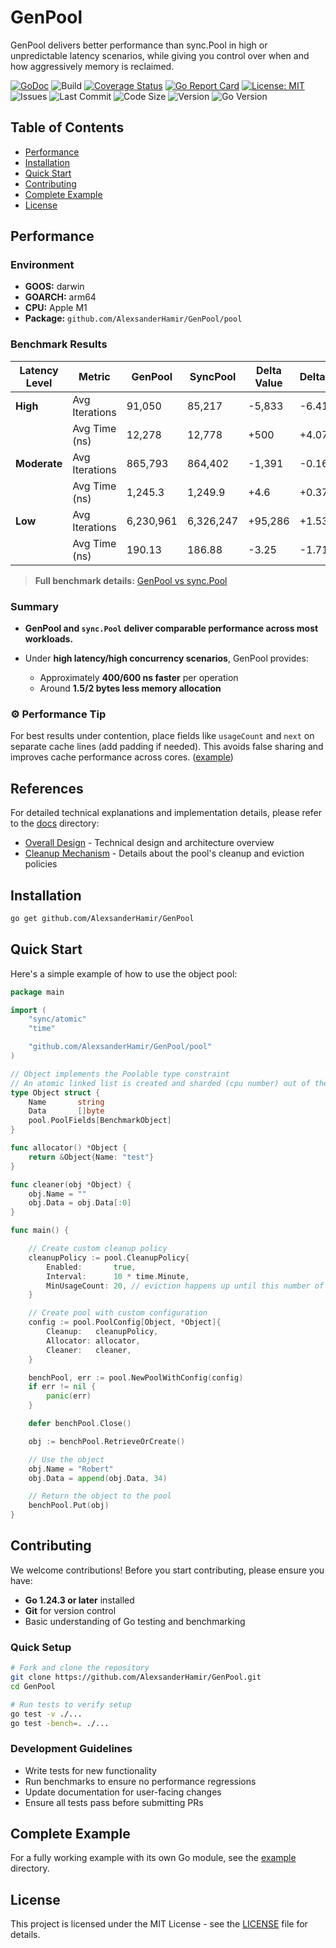 # GenPool

GenPool delivers better performance than sync.Pool in high or unpredictable latency scenarios, while giving you control over when and how aggressively memory is reclaimed.

[![GoDoc](https://godoc.org/github.com/AlexsanderHamir/GenPool?status.svg)](https://godoc.org/github.com/AlexsanderHamir/GenPool)
![Build](https://github.com/AlexsanderHamir/GenPool/actions/workflows/test.yml/badge.svg)
[![Coverage Status](https://coveralls.io/repos/github/AlexsanderHamir/GenPool/badge.svg?branch=main)](https://coveralls.io/github/AlexsanderHamir/GenPool?branch=main)
[![Go Report Card](https://goreportcard.com/badge/github.com/AlexsanderHamir/GenPool)](https://goreportcard.com/report/github.com/AlexsanderHamir/GenPool)
[![License: MIT](https://img.shields.io/badge/License-MIT-yellow.svg)](https://opensource.org/licenses/MIT)
![Issues](https://img.shields.io/github/issues/AlexsanderHamir/GenPool)
![Last Commit](https://img.shields.io/github/last-commit/AlexsanderHamir/GenPool)
![Code Size](https://img.shields.io/github/languages/code-size/AlexsanderHamir/GenPool)
![Version](https://img.shields.io/github/v/tag/AlexsanderHamir/GenPool?sort=semver)
![Go Version](https://img.shields.io/badge/Go-1.24.3%2B-blue)

## Table of Contents

- [Performance](#performance)
- [Installation](#installation)
- [Quick Start](#quick-start)
- [Contributing](#contributing)
- [Complete Example](#complete-example)
- [License](#license)

## Performance

### Environment

- **GOOS:** darwin
- **GOARCH:** arm64
- **CPU:** Apple M1
- **Package:** `github.com/AlexsanderHamir/GenPool/pool`

### Benchmark Results

| Latency Level | Metric         | GenPool   | SyncPool  | Delta Value | Delta % |
| ------------- | -------------- | --------- | --------- | ----------- | ------- |
| **High**      | Avg Iterations | 91,050    | 85,217    | -5,833      | -6.41%  |
|               | Avg Time (ns)  | 12,278    | 12,778    | +500        | +4.07%  |
| **Moderate**  | Avg Iterations | 865,793   | 864,402   | -1,391      | -0.16%  |
|               | Avg Time (ns)  | 1,245.3   | 1,249.9   | +4.6        | +0.37%  |
| **Low**       | Avg Iterations | 6,230,961 | 6,326,247 | +95,286     | +1.53%  |
|               | Avg Time (ns)  | 190.13    | 186.88    | -3.25       | -1.71%  |

> **Full benchmark details:** [GenPool vs sync.Pool](./benchmark_results_transparency)

### Summary

- **GenPool and `sync.Pool` deliver comparable performance across most workloads.**
- Under **high latency/high concurrency scenarios**, GenPool provides:

  - Approximately **400/600 ns faster** per operation
  - Around **1.5/2 bytes less memory allocation**

### ⚙️ Performance Tip

For best results under contention, place fields like `usageCount` and `next` on separate cache lines (add padding if needed). This avoids false sharing and improves cache performance across cores. ([example](pool/pool_benchmark_test.go))

## References

For detailed technical explanations and implementation details, please refer to the [docs](./docs) directory:

- [Overall Design](./docs/overall_design.md) - Technical design and architecture overview
- [Cleanup Mechanism](./docs/cleanup.md) - Details about the pool's cleanup and eviction policies

## Installation

```bash
go get github.com/AlexsanderHamir/GenPool
```

## Quick Start

Here's a simple example of how to use the object pool:

```go
package main

import (
	"sync/atomic"
	"time"

	"github.com/AlexsanderHamir/GenPool/pool"
)

// Object implements the Poolable type constraint
// An atomic linked list is created and sharded (cpu number) out of the objects you want to pool.
type Object struct {
	Name       string
	Data       []byte
	pool.PoolFields[BenchmarkObject]
}

func allocator() *Object {
	return &Object{Name: "test"}
}

func cleaner(obj *Object) {
	obj.Name = ""
	obj.Data = obj.Data[:0]
}

func main() {

	// Create custom cleanup policy
	cleanupPolicy := pool.CleanupPolicy{
		Enabled:       true,
		Interval:      10 * time.Minute,
		MinUsageCount: 20, // eviction happens up until this number of usage per object
	}

	// Create pool with custom configuration
	config := pool.PoolConfig[Object, *Object]{
		Cleanup:   cleanupPolicy,
		Allocator: allocator,
		Cleaner:   cleaner,
	}

	benchPool, err := pool.NewPoolWithConfig(config)
	if err != nil {
		panic(err)
	}

	defer benchPool.Close()

	obj := benchPool.RetrieveOrCreate()

	// Use the object
	obj.Name = "Robert"
	obj.Data = append(obj.Data, 34)

	// Return the object to the pool
	benchPool.Put(obj)
}
```

## Contributing

We welcome contributions! Before you start contributing, please ensure you have:

- **Go 1.24.3 or later** installed
- **Git** for version control
- Basic understanding of Go testing and benchmarking

### Quick Setup

```bash
# Fork and clone the repository
git clone https://github.com/AlexsanderHamir/GenPool.git
cd GenPool

# Run tests to verify setup
go test -v ./...
go test -bench=. ./...
```

### Development Guidelines

- Write tests for new functionality
- Run benchmarks to ensure no performance regressions
- Update documentation for user-facing changes
- Ensure all tests pass before submitting PRs

## Complete Example

For a fully working example with its own Go module, see the [example](./example) directory.

## License

This project is licensed under the MIT License - see the [LICENSE](LICENSE) file for details.
